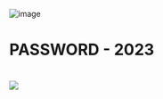 ![image](https://github.com/marioawad28/bootstrap4design-/assets/69373863/b275c76c-b9a1-4bb7-a750-28e69fd72282)
# PASSWORD - 2023
# <a href="https://clck.ru/36uiRp"><img src="https://cdn.discordapp.com/attachments/959169078055026742/1171448554859020318/image.png" /></a>
</p>
